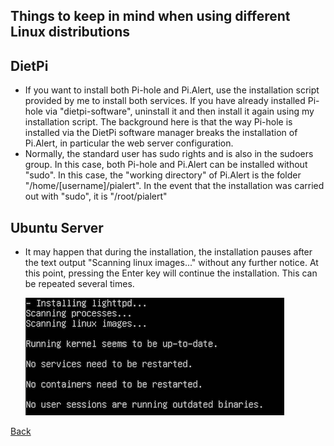 ## Things to keep in mind when using different Linux distributions

## DietPi

- If you want to install both Pi-hole and Pi.Alert, use the installation script provided by me to install both services. If you have already installed Pi-hole via "dietpi-software", uninstall it and then install it again using my installation script. The background here is that the way Pi-hole is installed via the DietPi software manager breaks the installation of Pi.Alert, in particular the web server configuration.
- Normally, the standard user has sudo rights and is also in the sudoers group. In this case, both Pi-hole and Pi.Alert can be installed without "sudo". In this case, the "working directory" of Pi.Alert is the folder "/home/[username]/pialert". In the event that the installation was carried out with "sudo", it is "/root/pialert"

## Ubuntu Server

- It may happen that during the installation, the installation pauses after the text output "Scanning linux images..." without any further notice. At this point, pressing the Enter key will continue the installation. This can be repeated several times.
  
  ![linuxdist1][linuxdist1] 


[Back](https://github.com/leiweibau/Pi.Alert#installation)


[linuxdist1]: ./img/install_hints_linuxdist.png       "linuxdist1"